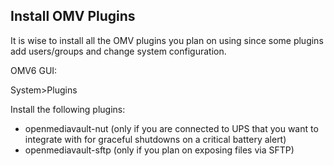 ## Install OMV Plugins

It is wise to install all the OMV plugins you plan on using since some plugins add users/groups and change system configuration.  

OMV6 GUI:

System>Plugins

Install the following plugins:
* openmediavault-nut (only if you are connected to UPS that you want to integrate with for graceful shutdowns on a critical battery alert)
* openmediavault-sftp (only if you plan on exposing files via SFTP)
